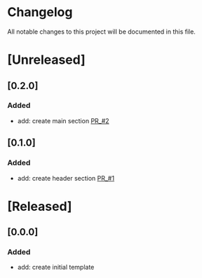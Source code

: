 # Changelog

All notable changes to this project will be documented in this file.

# [Unreleased]

## [0.2.0]

### Added
- add: create main section [PR_#2](https://github.com/JuanAvilaG/portfolio-juan/pull/2)

## [0.1.0]

### Added
- add: create header section [PR_#1](https://github.com/JuanAvilaG/portfolio-juan/pull/1)

# [Released]

## [0.0.0]

### Added
- add: create initial template